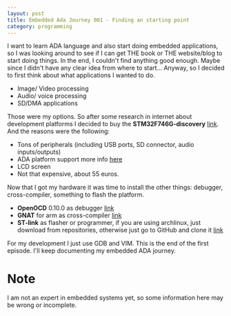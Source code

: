 ```yaml
---
layout: post
title: Embedded Ada Journey 001 - Finding an starting point
category: programming
---
```


I want to learn ADA language and also start doing embedded applications, so I was looking around to see if I can get THE book or THE website/blog to start doing things. 
In the end, I couldn't find anything good enough. Maybe since I didn't have any clear idea from where to start... Anyway, so I decided to first think about what applications I wanted to do. 

- Image/ Video processing
- Audio/ voice processing
- SD/DMA applications

Those were my options. So after some research in internet about development platforms I decided to buy the **STM32F746G-discovery** [link](http://www.st.com/en/evaluation-tools/32f746gdiscovery.html). And the reasons were the following:

- Tons of peripherals (including USB ports, SD connector, audio inputs/outputs)
- ADA platform support more info [here](http://www.makewithada.org/getting-started)
- LCD screen
- Not that expensive, about 55 euros.

Now that I got my hardware it was time to install the other things: debugger, cross-compiler, something to flash the platform. 

- **OpenOCD** 0.10.0 as debugger [link](http://openocd.org/) 
- **GNAT** for arm as cross-compiler [link](https://www.adacore.com/download)
- **ST-link** as flasher or programmer, if you are using archlinux, just download from repositories, otherwise just go to GitHub and clone it [link](https://github.com/texane/stlink)

For my development I just use GDB and VIM.
This is the end of the first episode. I'll keep documenting my embedded ADA journey. 

# Note
I am not an expert in embedded systems yet, so some information here may be wrong or incomplete.


